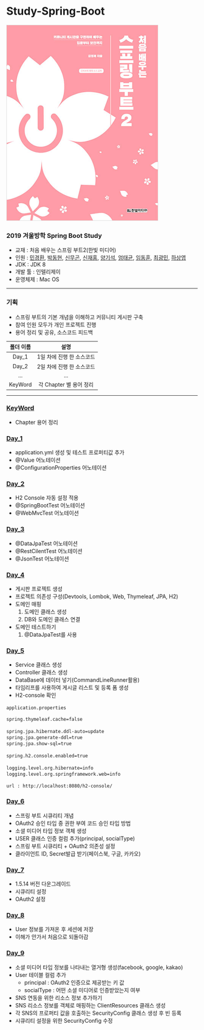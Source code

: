 # Study-Spring-Boot

![교재](./images/1.jpg)

### 2019 겨울방학 Spring Boot Study
- 교재 : 처음 배우는 스프링 부트2(한빛 미디어)
- 인원 : [민경환](https://www.github.com/ber01), [박동현](https://www.github.com/pdh6547), [신무곤](https://www.github.com/mkshin96), [신재홍](https://www.github.com/woghd9072), [양기석](https://www.github.com/yks095), [엄태균](https://www.github.com/etg6550), [임동훈](https://www.github.com/dongh9508), [최광민](https://www.github.com/rhkd4560), [하상엽](https://www.github.com/hagome0)
- JDK : JDK 8
- 개발 툴 : 인텔리제이
- 운영체제 : Mac OS

---

### 기획
- 스프링 부트의 기본 개념을 이해하고 커뮤니티 게시판 구축
- 참여 인원 모두가 개인 프로젝트 진행
- 용어 정리 및 공유, 소스코드 피드백

| 폴더 이름 | 설명 |
|:--------:|:--------:|
| Day_1 | 1일 차에 진행 한 소스코드 |
| Day_2 | 2일 차에 진행 한 소스코드 |
| ... | ... |
| KeyWord | 각 Chapter 별 용어 정리 |

---

### [KeyWord](https://github.com/ber01/Study-Spring-Boot/tree/master/keyword)
- Chapter 용어 정리

### [Day_1](https://github.com/ber01/Study-Spring-Boot/tree/master/Day_1)
- application.yml 생성 및 테스트 프로퍼티값 추가
- @Value 어노테이션
- @ConfigurationProperties 어노테이션

### [Day_2](https://github.com/ber01/Study-Spring-Boot/tree/master/Day_2)
- H2 Console 자동 설정 적용
- @SpringBootTest 어노테이션
- @WebMvcTest 어노테이션

### [Day_3](https://github.com/ber01/Study-Spring-Boot/tree/master/Day_3)
- @DataJpaTest 어노테이션
- @RestCilentTest 어노테이션
- @JsonTest 어노테이션

### [Day_4](https://github.com/ber01/Study-Spring-Boot/tree/master/Day_4)
- 게시판 프로젝트 생성
- 프로젝트 의존성 구성(Devtools, Lombok, Web, Thymeleaf, JPA, H2)
- 도메인 매핑
  1. 도메인 클래스 생성
  2. DB와 도메인 클래스 연결
- 도메인 테스트하기
  1. @DataJpaTest를 사용

### [Day_5](https://github.com/ber01/Study-Spring-Boot/tree/master/Day_5)
- Service 클래스 생성
- Controller 클래스 생성
- DataBase에 데이터 넣기(CommandLineRunner활용)
- 타임리프를 사용하여 게시글 리스트 및 등록 폼 생성
- H2-console 확인

`application.properties`
~~~
spring.thymeleaf.cache=false

spring.jpa.hibernate.ddl-auto=update
spring.jpa.generate-ddl=true
spring.jpa.show-sql=true

spring.h2.console.enabled=true

logging.level.org.hibernate=info
logging.level.org.springframework.web=info
~~~
`url : http://localhost:8080/h2-console/`


### [Day_6](https://github.com/ber01/Study-Spring-Boot/tree/master/Day_6)
- 스프링 부트 시큐리티 개념
- OAuth2 승인 타입 중 권한 부여 코드 승인 타입 방법
- 소셜 미디어 타입 정보 객체 생성
- USER 클래스 인증 컬럼 추가(principal, socialType)
- 스프링 부트 시큐리티 + OAuth2 의존성 설정
- 클라이언트 ID, Secret발급 받기(페이스북, 구글, 카카오)

### [Day_7](https://github.com/ber01/Study-Spring-Boot/tree/master/Day_7)
- 1.5.14 버전 다운그레이드
- 시큐리티 설정
- OAuth2 설정

### [Day_8](https://github.com/ber01/Study-Spring-Boot/tree/master/Day_8)
- User 정보를 가져온 후 세션에 저장
- 이해가 안가서 처음으로 되돌아감

### [Day_9](https://github.com/ber01/Study-Spring-Boot/tree/master/Day_9)
- 소셜 미디어 타입 정보를 나타내는 열거형 생성(facebook, google, kakao)
- User 테이블 컬럼 추가
  - principal : OAuth2 인증으로 제공받는 키 값
  - socialType : 어떤 소셜 미디어로 인증받았는지 여부
- SNS 연동을 위한 리소스 정보 추가하기
- SNS 리소스 정보를 객체로 매핑하는 ClientResources 클래스 생성
- 각 SNS의 프로퍼티 값을 호출하는 SecurityConfig 클래스 생성 후 빈 등록
- 시큐리티 설정을 위한 SecurityConfig 수정
